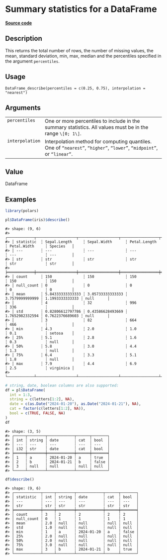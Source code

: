 

# Summary statistics for a DataFrame

[**Source code**](https://github.com/pola-rs/r-polars/tree/main/R/dataframe__frame.R#L1562)

## Description

This returns the total number of rows, the number of missing values, the
mean, standard deviation, min, max, median and the percentiles specified
in the argument <code>percentiles</code>.

## Usage

<pre><code class='language-R'>DataFrame_describe(percentiles = c(0.25, 0.75), interpolation = "nearest")
</code></pre>

## Arguments

<table>
<tr>
<td style="white-space: nowrap; font-family: monospace; vertical-align: top">
<code id="DataFrame_describe_:_percentiles">percentiles</code>
</td>
<td>
One or more percentiles to include in the summary statistics. All values
must be in the range <code style="white-space: pre;">\[0; 1\]</code>.
</td>
</tr>
<tr>
<td style="white-space: nowrap; font-family: monospace; vertical-align: top">
<code id="DataFrame_describe_:_interpolation">interpolation</code>
</td>
<td>
Interpolation method for computing quantiles. One of
<code>“nearest”</code>, <code>“higher”</code>, <code>“lower”</code>,
<code>“midpoint”</code>, or <code>“linear”</code>.
</td>
</tr>
</table>

## Value

DataFrame

## Examples

``` r
library(polars)

pl$DataFrame(iris)$describe()
```

    #> shape: (9, 6)
    #> ┌────────────┬──────────────────┬──────────────────┬─────────────────┬─────────────────┬───────────┐
    #> │ statistic  ┆ Sepal.Length     ┆ Sepal.Width      ┆ Petal.Length    ┆ Petal.Width     ┆ Species   │
    #> │ ---        ┆ ---              ┆ ---              ┆ ---             ┆ ---             ┆ ---       │
    #> │ str        ┆ str              ┆ str              ┆ str             ┆ str             ┆ str       │
    #> ╞════════════╪══════════════════╪══════════════════╪═════════════════╪═════════════════╪═══════════╡
    #> │ count      ┆ 150              ┆ 150              ┆ 150             ┆ 150             ┆ 150       │
    #> │ null_count ┆ 0                ┆ 0                ┆ 0               ┆ 0               ┆ 0         │
    #> │ mean       ┆ 5.84333333333333 ┆ 3.05733333333333 ┆ 3.7579999999999 ┆ 1.1993333333333 ┆ null      │
    #> │            ┆ 4                ┆ 32               ┆ 996             ┆ 336             ┆           │
    #> │ std        ┆ 0.82806612797786 ┆ 0.43586628493669 ┆ 1.7652982332594 ┆ 0.7622376689603 ┆ null      │
    #> │            ┆ 3                ┆ 82               ┆ 664             ┆ 466             ┆           │
    #> │ min        ┆ 4.3              ┆ 2.0              ┆ 1.0             ┆ 0.1             ┆ setosa    │
    #> │ 25%        ┆ 5.1              ┆ 2.8              ┆ 1.6             ┆ 0.3             ┆ null      │
    #> │ 50%        ┆ 5.8              ┆ 3.0              ┆ 4.4             ┆ 1.3             ┆ null      │
    #> │ 75%        ┆ 6.4              ┆ 3.3              ┆ 5.1             ┆ 1.8             ┆ null      │
    #> │ max        ┆ 7.9              ┆ 4.4              ┆ 6.9             ┆ 2.5             ┆ virginica │
    #> └────────────┴──────────────────┴──────────────────┴─────────────────┴─────────────────┴───────────┘

``` r
# string, date, boolean columns are also supported:
df = pl$DataFrame(
  int = 1:3,
  string = c(letters[1:2], NA),
  date = c(as.Date("2024-01-20"), as.Date("2024-01-21"), NA),
  cat = factor(c(letters[1:2], NA)),
  bool = c(TRUE, FALSE, NA)
)
df
```

    #> shape: (3, 5)
    #> ┌─────┬────────┬────────────┬──────┬───────┐
    #> │ int ┆ string ┆ date       ┆ cat  ┆ bool  │
    #> │ --- ┆ ---    ┆ ---        ┆ ---  ┆ ---   │
    #> │ i32 ┆ str    ┆ date       ┆ cat  ┆ bool  │
    #> ╞═════╪════════╪════════════╪══════╪═══════╡
    #> │ 1   ┆ a      ┆ 2024-01-20 ┆ a    ┆ true  │
    #> │ 2   ┆ b      ┆ 2024-01-21 ┆ b    ┆ false │
    #> │ 3   ┆ null   ┆ null       ┆ null ┆ null  │
    #> └─────┴────────┴────────────┴──────┴───────┘

``` r
df$describe()
```

    #> shape: (9, 6)
    #> ┌────────────┬─────┬────────┬────────────┬──────┬───────┐
    #> │ statistic  ┆ int ┆ string ┆ date       ┆ cat  ┆ bool  │
    #> │ ---        ┆ --- ┆ ---    ┆ ---        ┆ ---  ┆ ---   │
    #> │ str        ┆ str ┆ str    ┆ str        ┆ str  ┆ str   │
    #> ╞════════════╪═════╪════════╪════════════╪══════╪═══════╡
    #> │ count      ┆ 3   ┆ 2      ┆ 2          ┆ 2    ┆ 2     │
    #> │ null_count ┆ 0   ┆ 1      ┆ 1          ┆ 1    ┆ 1     │
    #> │ mean       ┆ 2.0 ┆ null   ┆ null       ┆ null ┆ null  │
    #> │ std        ┆ 1.0 ┆ null   ┆ null       ┆ null ┆ null  │
    #> │ min        ┆ 1   ┆ a      ┆ 2024-01-20 ┆ a    ┆ false │
    #> │ 25%        ┆ 2.0 ┆ null   ┆ null       ┆ null ┆ null  │
    #> │ 50%        ┆ 2.0 ┆ null   ┆ null       ┆ null ┆ null  │
    #> │ 75%        ┆ 3.0 ┆ null   ┆ null       ┆ null ┆ null  │
    #> │ max        ┆ 3   ┆ b      ┆ 2024-01-21 ┆ b    ┆ true  │
    #> └────────────┴─────┴────────┴────────────┴──────┴───────┘

